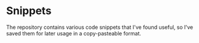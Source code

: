 # Snippets

The repository contains various code snippets that I've found useful,
so I've saved them for later usage in a copy-pasteable format.
